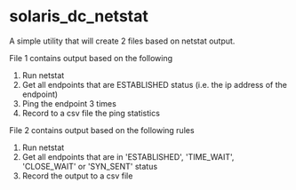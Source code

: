# solaris_dc_netstat

A simple utility that will create 2 files based on netstat output.

File 1 contains output based on the following
  1. Run netstat
  2. Get all endpoints that are ESTABLISHED status (i.e. the ip address of the endpoint)
  3. Ping the endpoint 3 times
  4. Record to a csv file the ping statistics

File 2 contains output based on the following rules
  1. Run netstat
  2. Get all endpoints that are in 'ESTABLISHED', 'TIME_WAIT', 'CLOSE_WAIT' or 'SYN_SENT' status
  3. Record the output to a csv file  
